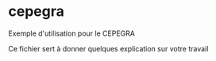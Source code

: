 cepegra
=======

Exemple d'utilisation pour le CEPEGRA

Ce fichier sert à donner quelques explication sur votre travail

